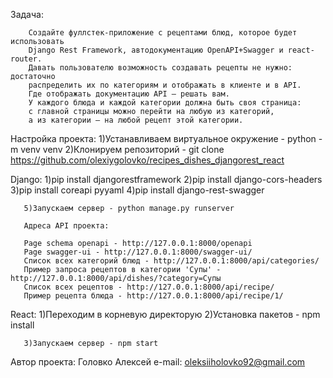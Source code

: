 Задача:

        Создайте фуллстек-приложение с рецептами блюд, которое будет использовать
        Django Rest Framework, автодокументацию OpenAPI+Swagger и react-router.
        Давать пользователю возможность создавать рецепты не нужно: достаточно
        распределить их по категориям и отображать в клиенте и в API.
        Где отображать документацию API — решать вам.
        У каждого блюда и каждой категории должна быть своя страница:
        с главной страницы можно перейти на любую из категорий,
        а из категории — на любой рецепт этой категории.

Настройка проекта:
       1)Устанавливаем виртуальное окружение - python -m venv venv
       2)Клонируем репозиторий - git clone https://github.com/olexiygolovko/recipes_dishes_djangorest_react

Django:
       1)pip install djangorestframework
       2)pip install django-cors-headers
       3)pip install coreapi pyyaml
       4)pip install django-rest-swagger

       5)Запускаем сервер - python manage.py runserver

       Адреса API проекта:

       Page schema openapi - http://127.0.0.1:8000/openapi
       Page swagger-ui - http://127.0.0.1:8000/swagger-ui/
       Список всех категорий блюд - http://127.0.0.1:8000/api/categories/
       Пример запроса рецептов в категории 'Супы' - http://127.0.0.1:8000/api/dishes/?category=Супы
       Список всех рецептов - http://127.0.0.1:8000/api/recipe/
       Пример рецепта блюда - http://127.0.0.1:8000/api/recipe/1/

React:
       1)Переходим в корневую директорую
       2)Установка пакетов - npm install

       3)Запускаем сервер - npm start

Автор проекта: Головко Алексей
e-mail: oleksiiholovko92@gmail.com